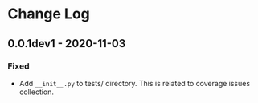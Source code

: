 # Change Log

## 0.0.1dev1 - 2020-11-03

### Fixed

- Add `__init__.py` to tests/ directory. This is related to coverage issues collection.
